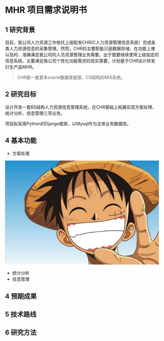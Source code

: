 # MHR 项目需求说明书

## 1 研究背景
目前，我公司人力资源工作依托上级配发CHR(C人力资源管理信息系统）完成各类人力资源信息的采集管理。然而，CHR的主要职能只是数据存储，在功能上难以及时、准确满足我公司的人员资源管理业务需要。出于既要继续使用上级指定的信息系统，又要满足我公司个性化功能需求的现实需要，计划基于CHR设计研发衍生产品MHR。

> CHR是一套基本oracle数据库底层、CS结构的MIS系统。

## 2 研究目标
设计开发一套BS结构人力资源信息管理系统，在CHR基础上拓展实现方案处理、统计分析、信息管理三项业务。

项目拟采用Python的Django框架，以Mysql作为主体业务数据库。

## 4 基本功能

- 方案处理

![img](img/timg.jpg)

- 统计分析
- 信息管理

## 4 预期成果
## 5 技术路线
## 6 研究方法
